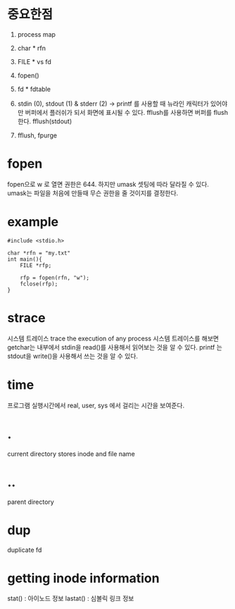 # 중요한점
1. process map
2. char * rfn
3. FILE * vs fd
4. fopen()
5. fd * fdtable
6. stdin (0), stdout (1) & stderr (2)
-> printf 를 사용할 때 뉴라인 캐릭터가 있어야만 버퍼에서 플러쉬가 되서 화면에 표시될 수 있다.
fflush를 사용하면 버퍼를 flush 한다. fflush(stdout)

7. fflush, fpurge

# fopen
fopen으로 w 로 열면 권한은 644.  하지만 umask 셋팅에 따라 달라질 수 있다. umask는 파일을 처음에 만들때 무슨 권한을 줄 것이지를 결정한다.

# example
```
#include <stdio.h>

char *rfn = "my.txt"
int main(){
    FILE *rfp;

    rfp = fopen(rfn, "w");
    fclose(rfp);
}
```

# strace
시스템 트레이스
trace the execution of any process
시스템 트레이스를 해보면  getchar는 내부에서 stdin을 read()를 사용해서 읽어보는 것을 알 수 있다.
printf 는  stdout을 write()을 사용해서 쓰는 것을 알 수 있다.

# time
프로그램 실행시간에서 real, user, sys 에서 걸리는 시간을 보여준다.

# .
current directory
stores inode and file name

# ..
parent directory

# dup
duplicate fd

# getting inode information
stat() : 아이노드 정보
lastat() : 심볼릭 링크 정보
